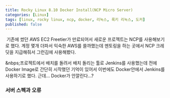 ```yaml
---
title: Rocky Linux 8.10 Docker Install(NCP Micro Server)
categories: [Linux]
tags: [linux, rocky linux, ncp, docker, 리눅스, 록키 리눅스, 도커]
published: false
---
```


&nbsp;기존에 썼던 AWS EC2 Freetier가 만료되어서 새로운 프로젝트는 NCP를 사용해보기로 했다. 계정 몇개 더파서 익숙한 AWS를 쓸까했는데 멘토링을 하는 곳에서 NCP 크레딧을 지급해줘서 그런김에 사용해봤다.

&nbps;프로젝트에서 배치를 돌려서 배치 돌리는 툴로 Jenkins를 사용했는데 전에 Docker Image로 간단히 시작했던 기억이 있어서 이번에도 Docker안에서 Jenkins를 사용하기로 했다. 근데... Docker가 안깔린다...?

### 서버 스펙과 오류
